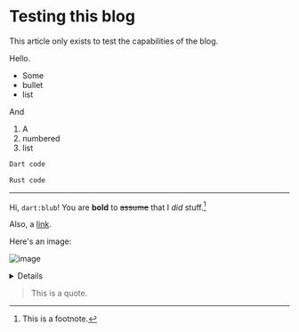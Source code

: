 # Testing this blog

This article only exists to test the capabilities of the blog.

Hello.

- Some
- bullet
- list

And

1. A
2. numbered
3. list

```dart
Dart code
```

```rust
Rust code
```

---

Hi, `dart:blub`! You are **bold** to ~~assume~~ that I _did_ stuff.[^mynote]

Also, a [link](https://example.com).

Here's an image:

![image](https://cataas.com/cat)

<details>
Raw html?
</details>

> This is a quote.

[^mynote]: This is a footnote.
